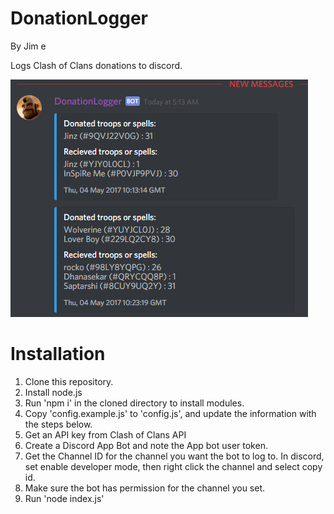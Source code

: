 # DonationLogger
By Jim e

Logs Clash of Clans donations to discord.

![Screenshot](/screenshot.jpg)

# Installation

1. Clone this repository.
2. Install node.js
3. Run 'npm i' in the cloned directory to install modules.
4. Copy 'config.example.js' to 'config.js', and update the information with the steps below.
5. Get an API key from Clash of Clans API
6. Create a Discord App Bot and note the App bot user token.
7. Get the Channel ID for the channel you want the bot to log to. In discord, set enable developer mode, then right click the channel and select copy id.
8. Make sure the bot has permission for the channel you set.
9. Run 'node index.js'